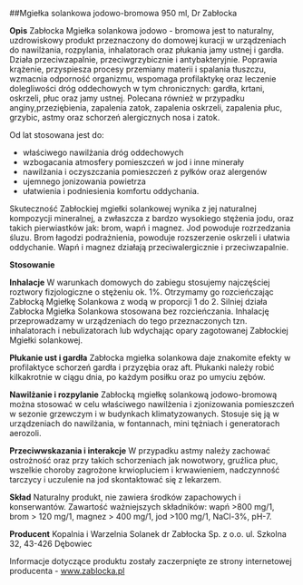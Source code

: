 ##Mgiełka solankowa jodowo-bromowa 950 ml, Dr Zabłocka

**Opis** Zabłocka Mgiełka solankowa jodowo - bromowa jest to naturalny, uzdrowiskowy produkt przeznaczony do domowej kuracji w urządzeniach do nawilżania, rozpylania, inhalatorach oraz płukania jamy ustnej i gardła.
Działa przeciwzapalnie, przeciwgrzybicznie i antybakteryjnie. Poprawia krążenie, przyspiesza procesy przemiany materii i spalania tłuszczu, wzmacnia odporność organizmu, wspomaga profilaktykę oraz leczenie dolegliwości dróg oddechowych w tym chronicznych: gardła, krtani, oskrzeli, płuc oraz jamy ustnej. Polecana również w przypadku anginy,przeziębienia, zapalenia zatok, zapalenia oskrzeli, zapalenia płuc, grzybic, astmy oraz schorzeń alergicznych nosa i zatok.

Od lat stosowana jest do:
- właściwego nawilżania dróg oddechowych
- wzbogacania atmosfery pomieszczeń w jod i inne minerały
- nawilżania i oczyszczania pomieszczeń z pyłków oraz alergenów
- ujemnego jonizowania powietrza
- ułatwienia i podniesienia komfortu oddychania.

Skuteczność Zabłockiej mgiełki solankowej wynika z jej naturalnej kompozycji mineralnej, a zwłaszcza z bardzo wysokiego stężenia jodu, oraz takich pierwiastków jak: brom, wapń i magnez. Jod powoduje rozrzedzania śluzu. Brom łagodzi podrażnienia, powoduje rozszerzenie oskrzeli i ułatwia oddychanie. Wapń i magnez działają przeciwalergicznie i przeciwzapalnie.

**Stosowanie** 

**Inhalacje** W warunkach domowych do zabiegu stosujemy najczęściej roztwory fizjologiczne o stężeniu ok. 1%. Otrzymamy go rozcieńczając  Zabłocką Mgiełkę Solankowa z wodą w proporcji 1 do 2. Silniej działa Zabłocka Mgiełka Solankowa stosowana bez rozcieńczania. Inhalację przeprowadzamy w urządzeniach do tego przeznaczonych tzn. inhalatorach i nebulizatorach lub wdychając opary zagotowanej Zabłockiej Mgiełki solankowej.

**Płukanie ust i gardła** Zabłocka mgiełka solankowa daje znakomite efekty w profilaktyce schorzeń gardła i przyzębia oraz aft. Płukanki należy robić kilkakrotnie w ciągu dnia, po każdym posiłku oraz po umyciu zębów.

**Nawilżanie i rozpylanie** Zabłocką mgiełkę solankową jodowo-bromową można stosować w celu właściwego nawilżenia i zjonizowania pomieszczeń w sezonie grzewczym i w budynkach klimatyzowanych. Stosuje się ją w urządzeniach do nawilżania, w fontannach, mini tężniach i generatorach aerozoli.

**Przeciwwskazania i interakcje** W przypadku astmy należy zachować ostrożność oraz przy takich schorzeniach jak nowotwory, gruźlica płuc,  wszelkie choroby zagrożone krwiopluciem i krwawieniem, nadczynność tarczycy i uczulenie na jod skontaktować się z lekarzem.

**Skład** Naturalny produkt, nie zawiera środków zapachowych i konserwantów. Zawartość ważniejszych składników: wapń >800 mg/1, brom > 120 mg/1, magnez > 400 mg/1, jod >100 mg/1, NaCl-3%, pH-7.

**Producent** Kopalnia i Warzelnia Solanek dr Zabłocka Sp. z o.o.
ul. Szkolna 32, 43-426 Dębowiec

Informacje dotyczące produktu zostały zaczerpnięte ze strony internetowej producenta - www.zablocka.pl